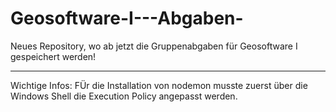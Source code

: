 # Geosoftware-I---Abgaben-
Neues Repository, wo ab jetzt die Gruppenabgaben für Geosoftware I gespeichert werden!
**************************************************************************************
Wichtige Infos: FÜr die Installation von nodemon musste zuerst über die Windows Shell die Execution Policy angepasst werden. 
